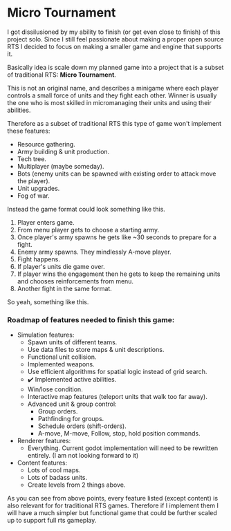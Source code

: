 # Micro Tournament

I got dissilusioned by my ability to finish (or get even close to finish) of this project solo. Since I still feel passionate about making a proper open source RTS I decided to focus on making a smaller game and engine that supports it.

Basically idea is scale down my planned game into a project that is a subset of traditional RTS: **Micro Tournament**.

This is not an original name, and describes a minigame where each player controls a small force of units and they fight each other. Winner is usually the one who is most skilled in micromanaging their units and using their abilities.

Therefore as a subset of traditional RTS this type of game won't implement these features:

- Resource gathering.
- Army building & unit production.
- Tech tree.
- Multiplayer (maybe someday).
- Bots (enemy units can be spawned with existing order to attack move the player).
- Unit upgrades.
- Fog of war.
 
 Instead the game format could look something like this.
 
1.  Player enters game.
2.  From menu player gets to choose a starting army.
3.  Once player's army spawns he gets like ~30 seconds to prepare for a fight.
4.  Enemy army spawns. They mindlessly A-move player.
5.  Fight happens. 
6.  If player's units die game over.
7.  If player wins the engagement then he gets to keep the remaining units and chooses reinforcements from menu.
8.  Another fight in the same format.

So yeah, something like this.

### Roadmap of features needed to finish this game:



 - Simulation features:
	- Spawn units of different teams.
	- Use data files to store maps & unit descriptions.
	- Functional unit collision.
	- Implemented weapons.
	- Use efficient algorithms for spatial logic instead of grid search.
	- ✔️ Implemented active abilities.
	- Win/lose condition.
	- Interactive map features (teleport units that walk too far away).
	- Advanced unit & group control:
		- Group orders.
		- Pathfinding for groups.
		- Schedule orders (shift-orders).
		- A-move, M-move, Follow, stop, hold position commands.
- Renderer features:
	- Everything. Current godot implementation will need to be rewritten entirely. (I am not looking forward to it)
- Content features:
	- Lots of cool maps. 
	- Lots of badass units.
	- Create levels from 2 things above.

As you can see from above points, every feature listed (except content) is also relevant for for traditional RTS games. Therefore if I implement them I will have a much simpler but functional game that could be further scaled up to support full rts gameplay. 